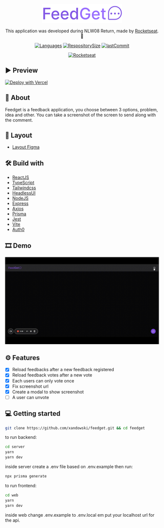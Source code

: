 <div align="center">

<img align="" width="" src="web/src/assets/imgs/logo.svg">

This application was developed during NLW08 Return, made by [Rocketseat](https://rocketseat.com.br/). 🚀

</div>

<div align="center">

[![Languages](https://img.shields.io/github/languages/count/xandowski/feedget?color=blueviolet)]()
[![RespositorySize](https://img.shields.io/github/repo-size/xandowski/feedget?color=blueviolet)]()
[![lastCommit](https://img.shields.io/github/last-commit/xandowski/feedget?color=blueviolet)]()

[![Rocketseat](https://badgen.net/discord/members/Rocketseat?color=8257E5)](https://discord.gg/rocketseat)
</div>

## ▶ Preview

[![Deploy with Vercel](https://vercel.com/button)](https://feedget-xandowski.vercel.app/)

## 📃 About

Feedget is a feedback application, you choose between 3 options, problem, idea and other. You can take a screenshot of the screen to send along with the comment.

## 🎨 Layout

- [Layout Figma](https://www.figma.com/community/file/1102912516166573468)

## 🛠 Build with

- [ReactJS](https://reactjs.org/docs/getting-started.html)
- [TypeScript](https://www.typescriptlang.org/docs/)
- [Tailwindcss](https://tailwindcss.com/)
- [HeadlessUI](https://headlessui.dev/)
- [NodeJS](https://nodejs.org/en/)
- [Express](https://expressjs.com/pt-br/)
- [Axios](https://axios-http.com/ptbr/docs/intro)
- [Prisma](https://www.prisma.io/)
- [Jest](https://jestjs.io/pt-BR/)
- [Vite](https://vitejs.dev/)
- [Auth0](https://auth0.com/docs/)

## 🎞 Demo

<img src="web/src/assets/videos/feedget-presentation.gif">

## ⚙ Features

- [X] Reload feedbacks after a new feedback registered
- [X] Reload feedback votes after a new vote
- [X] Each users can only vote once
- [X] Fix screenshot url
- [X] Create a modal to show screenshot
- [ ] A user can unvote

## 💻 Getting started

```sh
git clone https://github.com/xandowski/feedget.git && cd feedget
```

to run backend:

```sh
cd server
yarn
yarn dev
```

inside server create a .env file based on .env.example
then run:

```sh
npx prisma generate
```

to run frontend:

```sh
cd web
yarn
yarn dev
```

inside web change .env.example to .env.local em put your localhost url for the api.
